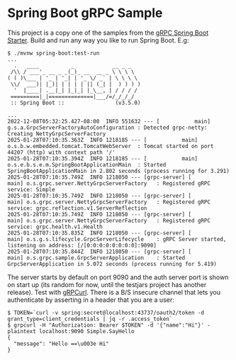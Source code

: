 # Spring Boot gRPC Sample

This project is a copy one of the samples from the [gRPC Spring Boot Starter](https://github.com/yidongnan/grpc-spring-boot-starter/blob/master/examples/local-grpc-server/build.gradle). Build and run any way you like to run Spring Boot. E.g:

```
$ ./mvnw spring-boot:test-run
...
  .   ____          _            __ _ _
 /\\ / ___'_ __ _ _(_)_ __  __ _ \ \ \ \
( ( )\___ | '_ | '_| | '_ \/ _` | \ \ \ \
 \\/  ___)| |_)| | | | | || (_| |  ) ) ) )
  '  |____| .__|_| |_|_| |_\__, | / / / /
 =========|_|==============|___/=/_/_/_/
 :: Spring Boot ::                (v3.5.0)

...
2022-12-08T05:32:25.427-08:00  INFO 551632 --- [           main] g.s.a.GrpcServerFactoryAutoConfiguration : Detected grpc-netty: Creating NettyGrpcServerFactory
2025-01-28T07:10:35.363Z  INFO 1218185 --- [           main] o.s.b.w.embedded.tomcat.TomcatWebServer  : Tomcat started on port 44207 (http) with context path '/'
2025-01-28T07:10:35.394Z  INFO 1218185 --- [           main] o.s.e.b.s.e.m.SpringBootApplicationMain  : Started SpringBootApplicationMain in 2.802 seconds (process running for 3.291)
2025-01-28T07:10:35.749Z  INFO 1218050 --- [grpc-server] [           main] o.s.grpc.server.NettyGrpcServerFactory   : Registered gRPC service: Simple
2025-01-28T07:10:35.749Z  INFO 1218050 --- [grpc-server] [           main] o.s.grpc.server.NettyGrpcServerFactory   : Registered gRPC service: grpc.reflection.v1.ServerReflection
2025-01-28T07:10:35.749Z  INFO 1218050 --- [grpc-server] [           main] o.s.grpc.server.NettyGrpcServerFactory   : Registered gRPC service: grpc.health.v1.Health
2025-01-28T07:10:35.835Z  INFO 1218050 --- [grpc-server] [           main] o.s.g.s.lifecycle.GrpcServerLifecycle    : gRPC Server started, listening on address: [/[0:0:0:0:0:0:0:0]:9090]
2025-01-28T07:10:35.844Z  INFO 1218050 --- [grpc-server] [           main] o.s.grpc.sample.GrpcServerApplication    : Started GrpcServerApplication in 5.072 seconds (process running for 5.419)
```

The server starts by default on port 9090 and the auth server port is shown on start up (its random for now, until the testjars project has another release). Test with [gRPCurl](https://github.com/fullstorydev/grpcurl).  There is a B/S insecure channel that lets you authenticate by asserting in a header that you are a user:

```
$ TOKEN=`curl -v spring:secret@localhost:43737/oauth2/token -d grant_type=client_credentials | jq -r .access_token`
$ grpcurl -H "Authorization: Bearer $TOKEN" -d '{"name":"Hi"}' -plaintext localhost:9090 Simple.SayHello
{
  "message": "Hello ==\u003e Hi"
}
```
